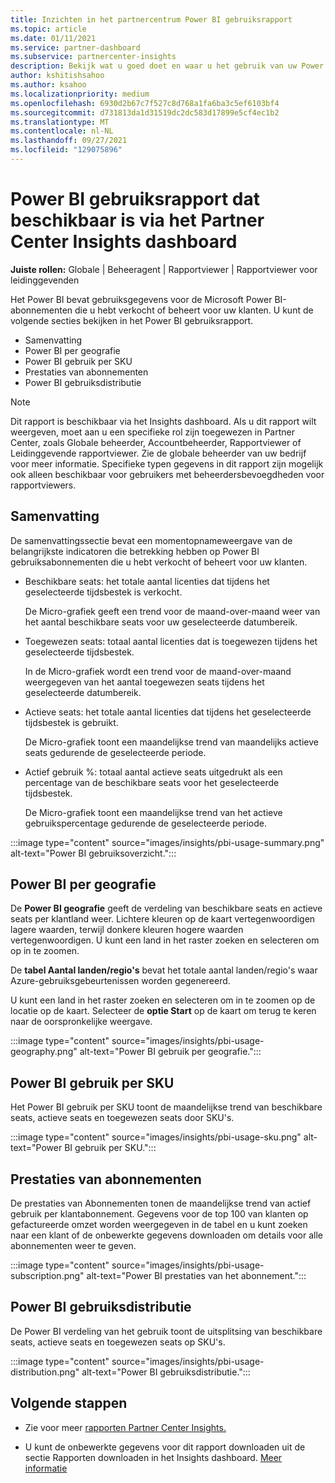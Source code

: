 ```yaml
---
title: Inzichten in het partnercentrum Power BI gebruiksrapport
ms.topic: article
ms.date: 01/11/2021
ms.service: partner-dashboard
ms.subservice: partnercenter-insights
description: Bekijk wat u goed doet en waar u het gebruik van uw Power BI die u voor uw klanten verkoopt of beheert, kunt verbeteren.
author: kshitishsahoo
ms.author: ksahoo
ms.localizationpriority: medium
ms.openlocfilehash: 6930d2b67c7f527c8d768a1fa6ba3c5ef6103bf4
ms.sourcegitcommit: d731813da1d31519dc2dc583d17899e5cf4ec1b2
ms.translationtype: MT
ms.contentlocale: nl-NL
ms.lasthandoff: 09/27/2021
ms.locfileid: "129075896"
---
```

# <a name="power-bi-usage-report-available-from-the-partner-center-insights-dashboard"></a>Power BI gebruiksrapport dat beschikbaar is via het Partner Center Insights dashboard

**Juiste rollen:** Globale | Beheeragent | Rapportviewer | Rapportviewer voor leidinggevenden

Het Power BI bevat gebruiksgegevens voor de Microsoft Power BI-abonnementen die u hebt verkocht of beheert voor uw klanten. U kunt de volgende secties bekijken in het Power BI gebruiksrapport.

- Samenvatting
- Power BI per geografie
- Power BI gebruik per SKU
- Prestaties van abonnementen
- Power BI gebruiksdistributie

 > [!NOTE]
 > Dit rapport is beschikbaar via het Insights dashboard. Als u dit rapport wilt weergeven, moet aan u een specifieke rol zijn toegewezen in Partner Center, zoals Globale beheerder, Accountbeheerder, Rapportviewer of Leidinggevende rapportviewer. Zie de globale beheerder van uw bedrijf voor meer informatie. Specifieke typen gegevens in dit rapport zijn mogelijk ook alleen beschikbaar voor gebruikers met beheerdersbevoegdheden voor rapportviewers.

## <a name="summary"></a>Samenvatting

De samenvattingssectie bevat een momentopnameweergave van de belangrijkste indicatoren die betrekking hebben op Power BI gebruiksabonnementen die u hebt verkocht of beheert voor uw klanten. 

- Beschikbare seats: het totale aantal licenties dat tijdens het geselecteerde tijdsbestek is verkocht.

   De Micro-grafiek geeft een trend voor de maand-over-maand weer van het aantal beschikbare seats voor uw geselecteerde datumbereik.

- Toegewezen seats: totaal aantal licenties dat is toegewezen tijdens het geselecteerde tijdsbestek.

   In de Micro-grafiek wordt een trend voor de maand-over-maand weergegeven van het aantal toegewezen seats tijdens het geselecteerde datumbereik.

- Actieve seats: het totale aantal licenties dat tijdens het geselecteerde tijdsbestek is gebruikt. 

   De Micro-grafiek toont een maandelijkse trend van maandelijks actieve seats gedurende de geselecteerde periode.

- Actief gebruik %: totaal aantal actieve seats uitgedrukt als een percentage van de beschikbare seats voor het geselecteerde tijdsbestek. 

   De Micro-grafiek toont een maandelijkse trend van het actieve gebruikspercentage gedurende de geselecteerde periode.

:::image type="content" source="images/insights/pbi-usage-summary.png" alt-text="Power BI gebruiksoverzicht.":::

## <a name="power-bi-usage-by-geography"></a>Power BI per geografie

De **Power BI geografie** geeft de verdeling van beschikbare seats en actieve seats per klantland weer. Lichtere kleuren op de kaart vertegenwoordigen lagere waarden, terwijl donkere kleuren hogere waarden vertegenwoordigen. U kunt een land in het raster zoeken en selecteren om op in te zoomen.

De **tabel Aantal landen/regio's** bevat het totale aantal landen/regio's waar Azure-gebruiksgebeurtenissen worden gegenereerd.

U kunt een land in het raster zoeken en selecteren om in te zoomen op de locatie op de kaart. Selecteer de **optie Start** op de kaart om terug te keren naar de oorspronkelijke weergave.

:::image type="content" source="images/insights/pbi-usage-geography.png" alt-text="Power BI gebruik per geografie.":::

## <a name="power-bi-usage-by-sku"></a>Power BI gebruik per SKU

Het Power BI gebruik per SKU toont de maandelijkse trend van beschikbare seats, actieve seats en toegewezen seats door SKU's.

:::image type="content" source="images/insights/pbi-usage-sku.png" alt-text="Power BI gebruik per SKU.":::

## <a name="subscriptions-performance"></a>Prestaties van abonnementen

De prestaties van Abonnementen tonen de maandelijkse trend van actief gebruik per klantabonnement. Gegevens voor de top 100 van klanten op gefactureerde omzet worden weergegeven in de tabel en u kunt zoeken naar een klant of de onbewerkte gegevens downloaden om details voor alle abonnementen weer te geven.

:::image type="content" source="images/insights/pbi-usage-subscription.png" alt-text="Power BI prestaties van het abonnement.":::

## <a name="power-bi-usage-distribution"></a>Power BI gebruiksdistributie

De Power BI verdeling van het gebruik toont de uitsplitsing van beschikbare seats, actieve seats en toegewezen seats op SKU's.

:::image type="content" source="images/insights/pbi-usage-distribution.png" alt-text="Power BI gebruiksdistributie.":::

## <a name="next-steps"></a>Volgende stappen

- Zie voor meer [rapporten Partner Center Insights.](partner-center-insights.md)

- U kunt de onbewerkte gegevens voor dit rapport downloaden uit de sectie Rapporten downloaden in het Insights dashboard. [Meer informatie](insights-download-reports.md) 
